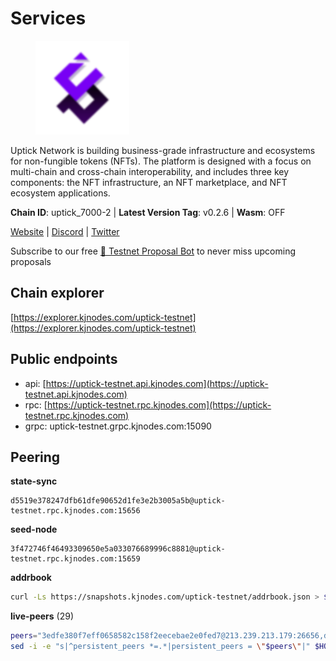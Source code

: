# Services

<figure><img src="https://raw.githubusercontent.com/kj89/cosmos-images/main/logos/uptick.png" width="150" alt=""><figcaption></figcaption></figure>

Uptick Network is building business-grade infrastructure and  ecosystems for non-fungible tokens (NFTs). The platform is  designed with a focus on multi-chain and cross-chain interoperability,  and includes three key components: the NFT infrastructure, an NFT  marketplace, and NFT ecosystem applications.

**Chain ID**: uptick_7000-2 | **Latest Version Tag**: v0.2.6 | **Wasm**: OFF

[Website](https://uptick.network) | [Discord](https://discord.gg/UzeHS7fu5H) | [Twitter](https://twitter.com/uptickproject)



Subscribe to our free [🤖 Testnet Proposal Bot](https://t.me/kjnodes_testnet_proposal_bot) to never miss upcoming proposals


## Chain explorer
[https://explorer.kjnodes.com/uptick-testnet](https://explorer.kjnodes.com/uptick-testnet)

## Public endpoints

* api: [https://uptick-testnet.api.kjnodes.com](https://uptick-testnet.api.kjnodes.com)
* rpc: [https://uptick-testnet.rpc.kjnodes.com](https://uptick-testnet.rpc.kjnodes.com)
* grpc: uptick-testnet.grpc.kjnodes.com:15090

## Peering

**state-sync**

```text
d5519e378247dfb61dfe90652d1fe3e2b3005a5b@uptick-testnet.rpc.kjnodes.com:15656
```

**seed-node**

```text
3f472746f46493309650e5a033076689996c8881@uptick-testnet.rpc.kjnodes.com:15659
```

**addrbook**
```bash
curl -Ls https://snapshots.kjnodes.com/uptick-testnet/addrbook.json > $HOME/.uptickd/config/addrbook.json
```

**live-peers** (29)
```bash
peers="3edfe380f7eff0658582c158f2eecebae2e0fed7@213.239.213.179:26656,d5519e378247dfb61dfe90652d1fe3e2b3005a5b@65.109.68.190:15656,11995495f726f4e4c2ab74862fdb30e87c167448@65.108.195.235:27656,b483acbcae7ccd1244f588144245e9d1124c3de5@88.99.56.200:26666,af5262526a0800a29a0a7194e1488a9fa62d0005@195.3.223.208:26656,1266d32b49d7472934028ed09454ebae1c7ce09e@65.108.71.80:26656,a489dcbd4c5b7ef20d77c51dba217e85c631f463@65.108.105.48:20456,1c66685cbf5c8dc0a739eb57c896d35eb2eed17c@65.109.50.106:28656,878101ab9ad2402bfd700a3da58223778461c753@185.245.182.152:26656,b9e0210809b9dfc9cd299c6e83116d7fa45c6e27@65.109.68.93:46656,0148cb2bb6b646cb147b1651ad503fcf9abfc652@107.155.98.194:36656,a818920590d15226a206ec4c73b1c5c20c56a435@65.21.134.202:26666,52cdb51fe8692dea11de23b8c97c9d947a6eb1c2@51.222.44.116:10656,b9d3fe835ded0b93c39befad43fb3c4964ae740f@91.195.101.100:26656,1bb6d67af0dd1d452e294e9df430d07bccefe502@185.215.167.241:26656,0afb5ce897e69eec34fb32bf87f4a2f93f79e0b3@65.109.65.210:30656,7831b5c5cc90fa95ea99a0cea5d1ad07dfcc7b9c@185.245.183.187:26656,49c86b1fdc3f99ac3108904aef4f64297f3f1415@209.222.97.81:26656,e24bde7fe207160442fe6b93ee376a739def5757@51.222.248.153:26656,a0ba1a2b6caf31706d10d0ac8a456160c35dc9a0@38.242.208.19:26656,ecd9cdd6c326999926c455b2a821c0d01c7c3755@5.9.147.185:21656,7a4f1c0baa2ff31c02163fb658c4eb8d119193c7@95.214.52.173:18656,9d4d5e7c4f7c7cd0b7ef5fa580a0ea9e07f7bcc0@204.93.241.110:27656,d8777278648d8fc93800692a8b96a7f104df4f9a@194.163.135.127:26656,6a775f6034f64827a6220de07b1ad344284bbf51@194.163.155.84:46656,7849e4320385434b0828a3e0206a3b69767393f6@65.109.91.227:26656,174a57a0d4b914b5a9823a5f3f47ae4b06d9809e@65.108.206.118:60956,86f50af23369997882ca3988eabeba998b4f07cc@65.109.92.79:10656,8ed9ffbd365e360804c6140e4906a5263c5b608a@116.203.157.163:10656"
sed -i -e "s|^persistent_peers *=.*|persistent_peers = \"$peers\"|" $HOME/.uptickd/config/config.toml
```
